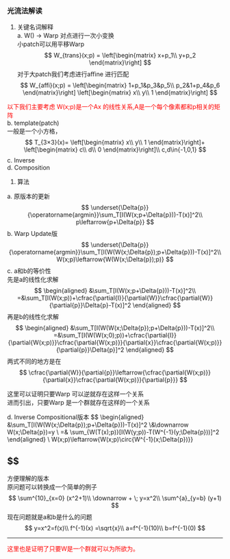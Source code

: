 <!--
 * @Author: Liu Weilong
 * @Date: 2021-02-02 15:44:46
 * @LastEditors: Liu Weilong 
 * @LastEditTime: 2021-02-02 17:12:08
 * @FilePath: /3rd-test-learning/30. supplement_material/optical_flow/theory.md
 * @Description: 
-->
### 光流法解读
1. 关键名词解释<br>
a. W() -> Warp 对点进行一次小变换<br>
   小patch可以用平移Warp
   $$
   W_{trans}(x;p) = \left[\begin{matrix}
   x+p_1\\
   y+p_2
   \end{matrix}\right]
   $$
   对于大patch我们考虑进行affine 进行匹配
   $$
   W_{affi}(x;p) = \left[\begin{matrix}
   1+p_1&p_3&p_5\\
   p_2&1+p_4&p_6
   \end{matrix}\right]
   \left[\begin{matrix}
   x\\
   y\\
   1
   \end{matrix}\right]
   $$

<font color="Red">以下我们主要考虑 W(x;p)是一个Ax 的线性关系,A是一个每个像素都和p相关的矩阵</font><br>
b. template(patch)<br>
   一般是一个小方格，
   $$
   T_{3×3}(x)=
   \left[\begin{matrix}
   x\\
   y\\
   1
   \end{matrix}\right]+
   \left[\begin{matrix}
   c\\
   d\\
   0
   \end{matrix}\right]\\
   c,d\in{-1,0,1}
   $$
c. Inverse <br>
d. Composition<br>

1. 算法<br>

a. 原版本的更新<br>
$$
    \underset{\Delta{p}}{\operatorname{argmin}}\sum_T[I(W(x;p+\Delta{p}))-T(x)]^2\\
    p\leftarrow{p+\Delta{p}}
$$
b. Warp Update版<br>
$$
    \underset{\Delta{p}}{\operatorname{argmin}}\sum_T[I(W(W(x;\Delta{p});p+\Delta{p}))-T(x)]^2\\
    W(x;p)\leftarrow{W(W(x;\Delta{p});p)}
$$
c. a和b的等价性<br>
先是a的线性化求解
$$
\begin{aligned}
    &\sum_T[I(W(x;p+\Delta{p}))-T(x)]^2\\
    =&\sum_T[I(W(x;p))+\cfrac{\partial{I}}{\partial{W}}\cfrac{\partial{W}}{\partial{p}}\Delta{p}-T(x)]^2
\end{aligned}
$$
再是b的线性化求解
$$
\begin{aligned}
&\sum_T[I(W(W(x;\Delta{p});p+\Delta{p}))-T(x)]^2\\
=&\sum_T[I(W(W(x;0);p))+\cfrac{\partial{I}}{\partial{W(x;p)}}\cfrac{\partial{W(x;p)}}{\partial{x}}\cfrac{\partial{W(x;p)}}{\partial{p}}\Delta{p}]^2
\end{aligned}
$$
两式不同的地方是在
$$
    \cfrac{\partial{W}}{\partial{p}}\leftarrow{\cfrac{\partial{W(x;p)}}{\partial{x}}\cfrac{\partial{W(x;p)}}{\partial{p}}}
$$

这里可以证明只要Warp 可以逆就存在这样一个关系<br>
进而引出，只要Warp 是一个群就存在这样的一个关系<br>


d. Inverse Compositional版本
$$
\begin{aligned}
    &\sum_T[I(W(W(x;\Delta{p});p+\Delta{p}))-T(x)]^2
    \\&\downarrow W(x;\Delta{p})=y
\\ =& \sum_{W(T(x);p)}[I(W(y;p))-T(W^{-1}(y;\Delta{p}))]^2
\end{aligned}
\\
W(x;p)\leftarrow{W(x;p)\circ{W^{-1}(x;\Delta{p})}}

$$
------
方便理解的版本<br>
原问题可以转换成一个简单的例子<br>
$$
    \sum^{10}_{x=0} (x^2+1)\\
    \downarrow + \; y=x^2\\
    \sum^{a}_{y=b} (y+1)
$$
现在问题就是a和b是什么的问题<br>
$$
    y=x^2=f(x)\\
    f^{-1}(x) =\sqrt{x}\\
    a=f^{-1}(10)\\
    b=f^{-1}(0)
$$

---------

<font color="Red">这里也是证明了只要W是一个群就可以为所欲为。</font>
